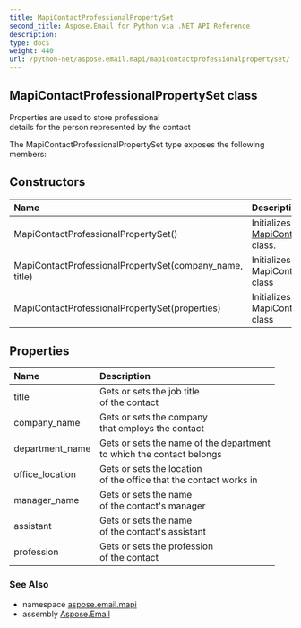 ```yaml
---
title: MapiContactProfessionalPropertySet
second_title: Aspose.Email for Python via .NET API Reference
description: 
type: docs
weight: 440
url: /python-net/aspose.email.mapi/mapicontactprofessionalpropertyset/
---
```


## MapiContactProfessionalPropertySet class

Properties are used to store professional <br/>            details for the person represented by the contact

The MapiContactProfessionalPropertySet type exposes the following members:
## Constructors
| Name | Description |
| :- | :- |
|MapiContactProfessionalPropertySet()|Initializes a new instance of the [MapiContactProfessionalPropertySet](/email/python-net/aspose.email.mapi/mapicontactprofessionalpropertyset/) class.|
|MapiContactProfessionalPropertySet(company_name, title)|Initializes a new instance of the MapiContactProfessionalPropertySet class|
|MapiContactProfessionalPropertySet(properties)|Initializes a new instance of the MapiContactProfessionalPropertySet class|
## Properties
| Name | Description |
| :- | :- |
|title|Gets or sets the job title <br/>            of the contact|
|company_name|Gets or sets the company <br/>            that employs the contact|
|department_name|Gets or sets the name of the department <br/>            to which the contact belongs|
|office_location|Gets or sets the location <br/>            of the office that the contact works in|
|manager_name|Gets or sets the name <br/>            of the contact's manager|
|assistant|Gets or sets the name <br/>            of the contact's assistant|
|profession|Gets or sets the profession <br/>            of the contact|

### See Also

* namespace [aspose.email.mapi](/email/python-net/aspose.email.mapi/)
* assembly [Aspose.Email](/email/python-net/)

